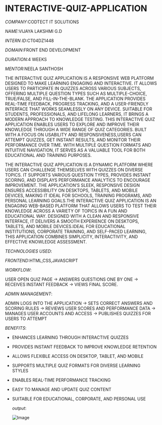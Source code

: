 # INTERACTIVE-QUIZ-APPLICATION
*COMPANY*:CODTECT IT SOLUTIONS

*NAME*:VIJAYA LAKSHMI G.D

*INTERN ID*:CT04DZ1448

*DOMAIN*:FRONT END DEVELOPMENT

*DURATION*:4 WEEKS

*MENTOR*:NEELA SANTHOSH

THE INTERACTIVE QUIZ APPLICATION IS A RESPONSIVE WEB PLATFORM DESIGNED TO MAKE LEARNING ENGAGING AND INTERACTIVE. IT ALLOWS USERS TO PARTICIPATE IN QUIZZES ACROSS VARIOUS SUBJECTS, OFFERING MULTIPLE QUESTION TYPES SUCH AS MULTIPLE-CHOICE, TRUE/FALSE, AND FILL-IN-THE-BLANK. THE APPLICATION PROVIDES REAL-TIME FEEDBACK, PROGRESS TRACKING, AND A USER-FRIENDLY INTERFACE THAT WORKS SEAMLESSLY ON ANY DEVICE. SUITABLE FOR STUDENTS, PROFESSIONALS, AND LIFELONG LEARNERS, IT BRINGS A MODERN APPROACH TO KNOWLEDGE TESTING.
THIS INTERACTIVE QUIZ APPLICATION ENABLES USERS TO EXPLORE AND IMPROVE THEIR KNOWLEDGE THROUGH A WIDE RANGE OF QUIZ CATEGORIES. BUILT WITH A FOCUS ON USABILITY AND RESPONSIVENESS,USERS CAN ATTEMPT QUIZZES, GET INSTANT RESULTS, AND MONITOR THEIR PERFORMANCE OVER TIME. WITH MULTIPLE QUESTION FORMATS AND INTUITIVE NAVIGATION, IT SERVES AS A VALUABLE TOOL FOR BOTH EDUCATIONAL AND TRAINING PURPOSES.

THE INTERACTIVE QUIZ APPLICATION IS A DYNAMIC PLATFORM WHERE USERS CAN CHALLENGE THEMSELVES WITH QUIZZES ON DIVERSE TOPICS. IT SUPPORTS VARIOUS QUESTION TYPES, PROVIDES INSTANT SCORING, AND DISPLAYS PERFORMANCE ANALYTICS TO ENCOURAGE IMPROVEMENT. THE APPLICATION’S SLEEK, RESPONSIVE DESIGN ENSURES ACCESSIBILITY ON DESKTOPS, TABLETS, AND MOBILE DEVICES, MAKING IT IDEAL FOR SCHOOLS, TRAINING PROGRAMS, AND PERSONAL LEARNING GOALS.THE INTERACTIVE QUIZ APPLICATION IS AN ENGAGING WEB-BASED PLATFORM THAT ALLOWS USERS TO TEST THEIR KNOWLEDGE ACROSS A VARIETY OF TOPICS IN A FUN AND EDUCATIONAL WAY. DESIGNED WITH A CLEAN AND RESPONSIVE INTERFACE, IT DELIVERS A SMOOTH EXPERIENCE ON DESKTOPS, TABLETS, AND MOBILE DEVICES.IDEAL FOR EDUCATIONAL INSTITUTIONS, CORPORATE TRAINING, AND SELF-PACED LEARNING, THIS APPLICATION COMBINES SIMPLICITY, INTERACTIVITY, AND EFFECTIVE KNOWLEDGE ASSESSMENT.

*TECHNOLOGIES USED*:

*FRONTEND*:HTML,CSS,JAVASCRIPT

*WORKFLOW*:

USER OPEN QUIZ PAGE → ANSWERS QUESTIONS ONE BY ONE → RECEIVES INSTANT FEEDBACK → VIEWS FINAL SCORE.

*ADMIN MANAGEMENT*:

ADMIN LOGS INTO THE APPLICATION → SETS CORRECT ANSWERS AND SCORING RULES → REVIEWS USER SCORES AND PERFORMANCE DATA → MANAGES USER ACCOUNTS AND ACCESS → PUBLISHES QUIZZES FOR USERS TO ATTEMPT

*BENEFITS*:

- ENHANCES LEARNING THROUGH INTERACTIVE QUIZZES  
- PROVIDES INSTANT FEEDBACK TO IMPROVE KNOWLEDGE RETENTION  
- ALLOWS FLEXIBLE ACCESS ON DESKTOP, TABLET, AND MOBILE  
- SUPPORTS MULTIPLE QUIZ FORMATS FOR DIVERSE LEARNING STYLES  
- ENABLES REAL-TIME PERFORMANCE TRACKING  
- EASY TO MANAGE AND UPDATE QUIZ CONTENT  
- SUITABLE FOR EDUCATIONAL, CORPORATE, AND PERSONAL USE

  *output*:

  ![Image](https://github.com/user-attachments/assets/eb3cc1c5-9448-4b59-817a-3ec36203afaa)
